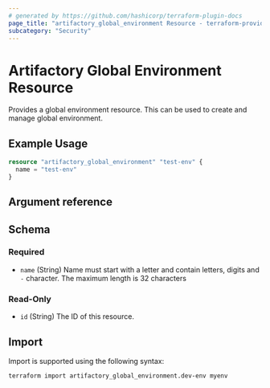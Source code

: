 ```yaml
---
# generated by https://github.com/hashicorp/terraform-plugin-docs
page_title: "artifactory_global_environment Resource - terraform-provider-artifactory"
subcategory: "Security"
---
```

# Artifactory Global Environment Resource

Provides a global environment resource. This can be used to create and manage global environment.

## Example Usage

```terraform
resource "artifactory_global_environment" "test-env" {
  name = "test-env"
}
```

## Argument reference

<!-- schema generated by tfplugindocs -->
## Schema

### Required

- `name` (String) Name must start with a letter and contain letters, digits and `-` character. The maximum length is 32 characters

### Read-Only

- `id` (String) The ID of this resource.

## Import

Import is supported using the following syntax:

```shell
terraform import artifactory_global_environment.dev-env myenv
```
